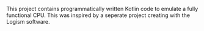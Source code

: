 This project contains programmatically written Kotlin code to emulate a fully functional CPU. This was inspired by a seperate project creating with the
Logism software.
